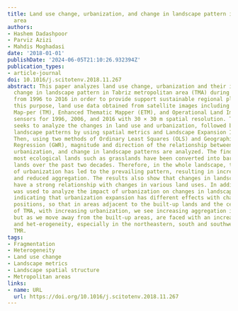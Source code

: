 ```yaml
---
title: Land use change, urbanization, and change in landscape pattern in a metropolitan
  area
authors:
- Hashem Dadashpoor
- Parviz Azizi
- Mahdis Moghadasi
date: '2018-01-01'
publishDate: '2024-06-05T21:10:26.932394Z'
publication_types:
- article-journal
doi: 10.1016/j.scitotenv.2018.11.267
abstract: This paper analyzes land use change, urbanization and their impact on the
  change in landscape pattern in Tabriz metropolitan area (TMA) during the time period
  from 1996 to 2016 in order to provide support sustainable regional planning. For
  this purpose, land use data obtained from satellite images including Landsat Thematic
  Map-per (TM), Enhanced Thematic Mapper (ETM), and Operational Land Imager (OLI)
  sensors for 1996, 2006, and 2016 with 30 × 30 m spatial resolution. This paper first
  seeks to analyze the changes in land use and urbanization, followed by changes in
  landscape patterns by using spatial metrics and Landscape Expansion Index (LEI).
  Then, using two methods of Ordinary Least Squares (OLS) and Geographically Weighted
  Regression (GWR), magnitude and direction of the relationship between land use changes,
  urbanization, and change in landscape patterns are analyzed. The findings show that
  most ecological lands such as grasslands have been converted into bare and urban
  lands over the past two decades. Therefore, in the whole landscape, the expansion
  of urbanization has led to the prevailing pattern, resulting in increased fragmentation
  and reduced aggregation. The results also show that changes in landscape patterns
  have a strong relationship with changes in various land uses. In addition, GWR analysis
  was used to analyze the impact of urbanization on changes in landscape patterns,
  indicating that urbanization expansion has different effects with changes in spatial
  positions, so that in areas adjacent to the built-up lands and the central regions
  of TMA, with increasing urbanization, we see increasing aggregation in the landscape,
  but as we move away from the built-up areas, are faced with an increase in fragmentation
  and het-erogeneity, especially in the northeastern, south and southwest areas of
  TMR.
tags:
- Fragmentation
- Heterogeneity
- Land use change
- Landscape metrics
- Landscape spatial structure
- Metropolitan areas
links:
- name: URL
  url: https://doi.org/10.1016/j.scitotenv.2018.11.267
---
```

